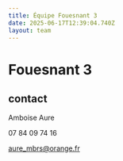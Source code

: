 ```yaml
---
title: Équipe Fouesnant 3
date: 2025-06-17T12:39:04.740Z
layout: team
---
```


# Fouesnant 3



## contact 

 Amboise Aure

07 84 09 74 16

aure_mbrs@orange.fr

